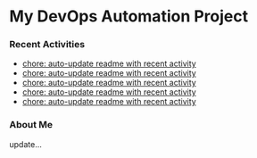 # My DevOps Automation Project

### Recent Activities
<!-- activity:START -->
- [chore: auto-update readme with recent activity](https://github.com/kaigiii/mybowling-app/commit/ba07c680dd0842a22b661ca07930fe285a823117)
- [chore: auto-update readme with recent activity](https://github.com/kaigiii/mybowling-app/commit/d18ca895eb488b7517f2e8ea6240601150305aaa)
- [chore: auto-update readme with recent activity](https://github.com/kaigiii/mybowling-app/commit/f9f53bfe704107a2ec48c04d9e6e2c3048dc5790)
- [chore: auto-update readme with recent activity](https://github.com/kaigiii/mybowling-app/commit/128c7c89e41f8d835aec8fe6578f32bf3434a302)
- [chore: auto-update readme with recent activity](https://github.com/kaigiii/mybowling-app/commit/b2960be5bf083b6275eecb6d25afd430e51eed20)
<!-- activity:END -->

### About Me
<!-- MYLINKS:START -->
<!-- MYLINKS:END -->

update...
